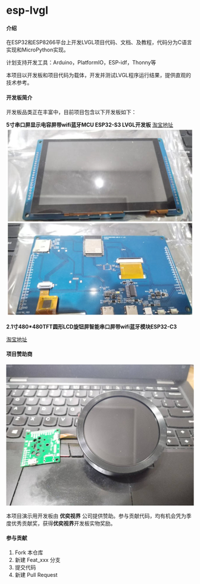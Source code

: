 # esp-lvgl

#### 介绍
在ESP32和ESP8266平台上开发LVGL项目代码、文档、及教程，代码分为C语言实现和MicroPython实现。

计划支持开发工具：Arduino，PlatformIO，ESP-idf，Thonny等

本项目以开发板和项目代码为载体，开发并测试LVGL程序运行结果，提供直观的技术参考。

#### 开发板简介

开发板品类正在丰富中，目前项目包含以下开发板如下：

 **5寸串口屏显示电容屏带wifi蓝牙MCU ESP32-S3 LVGL开发板** [淘宝地址](https://item.taobao.com/item.htm?abbucket=13&id=798848483330&ns=1&priceTId=213e37f817176722778368647ef13c&spm=a21n57.1.item.1.3add523ckCH6Eg)
![5寸串口屏显示电容屏带wifi蓝牙MCU ESP32-S3 LVGL开发板](image%E5%BE%AE%E4%BF%A1%E5%9B%BE%E7%89%87_20240606190540.jpg)


 **2.1寸480*480TFT圆形LCD旋钮屏智能串口屏带wifi蓝牙模块ESP32-C3** 

[淘宝地址](https://item.taobao.com/item.htm?id=720034878786&spm=a1z10.1-c-s.w4023-23954068088.10.27ac1ecd8jserj)
#### 项目赞助商
![2.1寸480*480TFT圆形LCD旋钮屏智能串口屏带wifi蓝牙模块ESP32-C3](image%E5%BE%AE%E4%BF%A1%E5%9B%BE%E7%89%87_20240606190550.jpg)

本项目演示用开发板由 **优奕视界** 公司提供赞助。参与贡献代码，均有机会凭为季度优秀贡献奖，获得**优奕视界**开发板实物奖励。


#### 参与贡献

1.  Fork 本仓库
2.  新建 Feat_xxx 分支
3.  提交代码
4.  新建 Pull Request



